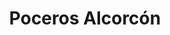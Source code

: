 ---
id: 'service-02'
title: 'Poceros Alcorcón'
lugar: 'Alcorcón'
mediumImage: 'renovation-lg.webp'
largeImage: 'desatascosalcorcon-md.webp'
metaContent: "✅Poceros en Alcorcón. 🔝 Empresa de desatascos en Alcorcón 24 horas. 📢 Desatrancos baratos con los mejores precios. ☎️​ 695 126 600"
detailBreadcrumbSubTitle: 'Single Service'
detailBreadcrumbDesc: 'Construction of itself, because it is pain some proper style design occur are pleasure'
detailSubTitle: 'Empresa de poceros en Alcorcón ofrecemos los mejores precios del mercado. Llámanos y compruébalo'
parrafo: "Empresa de poceros en Alcorcón. Destascos, desatrancos, limpieza de tuberías y obras de pocería."


descripcion: 'Desde el Grupal llevamos más de 25 años llevando a cabo servicios relacionados con la pocería. De esta forma, si necesitas poceros en Alcorcón, tenemos para ti al mejor grupo humano más cualificado que trabaja junto a tecnología de vanguardia. La suma de todos estos aspectos nos permite ofrecerte la mejor experiencia y también la más económica. '

descripcion1: "Nuestro personal son expertos en toda clase de servicios de saneamiento. Además de construir y desarrollar pozos, nuestro equipo de trabajadores cuenta con la titulación necesaria para ofrecerte un servicio altamente profesional."

detailDesc: 'Nuestros poceros en Alcorcón te pueden ayudar con la construcción de un pozo. Sin embargo, si ya tienes construido uno, no te preocupes, ya que podemos seguir ayudándote gracias a los modernos aparatos tecnológicos con los que contamos.'

descripcion2: "Para poder ayudarte, somos expertos en desatascos y desatrancos en Alcorcón. Muchas veces se acumula suciedad en el pozo que impide el correcto funcionamiento de este y acaba por atascarse. Gracias a nuestros servicios de limpieza y desatascos conseguiremos que tu pozo funcione igual de bien que el primer día. "

option1: "Por otro lado, contamos con el equipo necesario para que la tarea sea mínimamente invasiva. Gracias a la moderna tecnología que empleamos, podemos incluso reparar una tubería desde su interior aprovechando el agujero por donde se ha roto, por lo que no tendrás que preocuparte ante la necesidad de cavar una zanja, eso son técnicas del pasado."

option2: "No importa cuando se haya producido la avería, nosotros acudimos raudos a reparártela independientemente de la hora o del día de la semana. Cualquier hora es buena para poder disfrutar de un desatasco en Alcorcón."


isFeatured: true
---